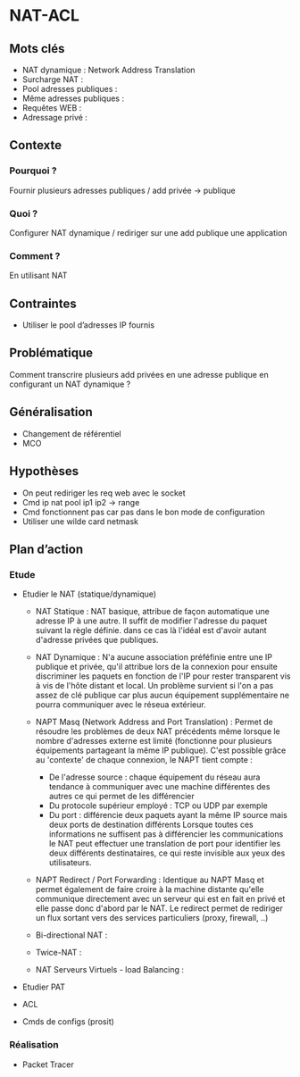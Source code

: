 # NAT-ACL

## Mots clés

 * NAT dynamique : Network Address Translation
 * Surcharge NAT : 
 * Pool adresses publiques : 
 * Même adresses publiques : 
 * Requêtes WEB : 
 * Adressage privé : 

## Contexte
### Pourquoi ?
Fournir plusieurs adresses publiques / add privée -> publique

### Quoi ?
Configurer NAT dynamique / rediriger sur une add publique une application

### Comment ?
En utilisant NAT

## Contraintes
 * Utiliser le pool d’adresses IP fournis

## Problématique
Comment transcrire plusieurs add privées en une adresse publique en configurant un NAT dynamique ?

## Généralisation
 * Changement de référentiel
 * MCO

## Hypothèses
 * On peut rediriger les req web avec le socket
 * Cmd ip nat pool ip1 ip2 -> range
 * Cmd fonctionnent pas car pas dans le bon mode de configuration
 * Utiliser une wilde card netmask

## Plan d’action
### Etude

 * Etudier le NAT (statique/dynamique)
 	 * NAT Statique : NAT basique, attribue de façon automatique une adresse IP à une autre. Il suffit de modifier l'adresse du paquet suivant la règle définie. dans ce cas là l'idéal est d'avoir autant d'adresse privées que publiques.

 	 * NAT Dynamique : N'a aucune association préféfinie entre une IP publique et privée, qu'il attribue lors de la connexion pour ensuite discriminer les paquets en fonction de l'IP pour rester transparent vis à vis de l'hôte distant et local. Un problème survient si l'on a pas assez de clé publique car plus aucun équipement supplémentaire ne pourra communiquer avec le réseua extérieur.

 	 * NAPT Masq (Network Address and Port Translation) : Permet de résoudre les problèmes de deux NAT précédents même lorsque le nombre d'adresses externe est limité (fonctionne pour plusieurs équipements partageant la même IP publique). C'est possible grâce au 'contexte' de chaque connexion, le NAPT tient compte :
 	 	 * De l'adresse source : chaque équipement du réseau aura tendance à communiquer avec une machine différentes des autres ce qui permet de les différencier
 	 	 * Du protocole supérieur employé : TCP ou UDP par exemple
 	 	 * Du port : différencie deux paquets ayant la même IP source mais deux ports de destination différents
 	 Lorsque toutes ces informations ne suffisent pas à différencier les communications le NAT peut effectuer une translation de port pour identifier les deux différents destinataires, ce qui reste invisible aux yeux des utilisateurs.

 	 * NAPT Redirect / Port Forwarding : Identique au NAPT Masq et permet également de faire croire à la machine distante qu'elle communique directement avec un serveur qui est en fait en privé et elle passe donc d'abord par le NAT. Le redirect permet de rediriger un flux sortant vers des services particuliers (proxy, firewall, ..)

 	 * Bi-directional NAT :

 	 * Twice-NAT :

 	 * NAT Serveurs Virtuels - load Balancing :


 * Etudier PAT
 
 * ACL
 
 * Cmds de configs (prosit)

### Réalisation
 * Packet Tracer